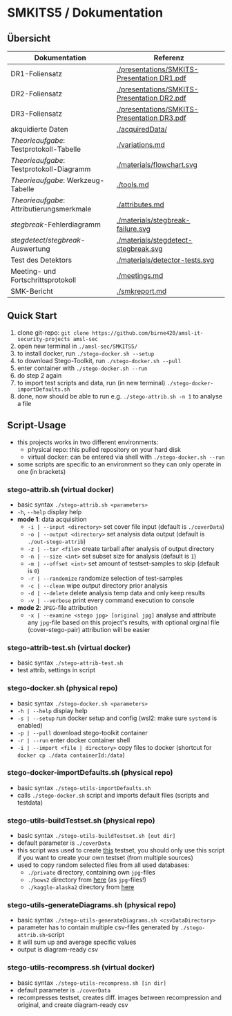# SMKITS5 / Dokumentation
## Übersicht
| Dokumentation | Referenz |
| --- | --- |
| DR1-Foliensatz | [./presentations/SMKITS-Presentation DR1.pdf](./presentations/SMKITS-Presentation%20DR1.pdf) |
| DR2-Foliensatz | [./presentations/SMKITS-Presentation DR2.pdf](./presentations/SMKITS-Presentation%20DR2.pdf) |
| DR3-Foliensatz | [./presentations/SMKITS-Presentation DR3.pdf](./presentations/SMKITS-Presentation%20DR3.pdf) |
| akquidierte Daten | [./acquiredData/](./acquiredData/) |
| *Theorieaufgabe*: Testprotokoll-Tabelle | [./variations.md](./variations.md) |
| *Theorieaufgabe*: Testprotokoll-Diagramm | [./materials/flowchart.svg](./materials/flowchart.svg) |
| *Theorieaufgabe*: Werkzeug-Tabelle | [./tools.md](./tools.md) |
| *Theorieaufgabe*: Attributierungsmerkmale | [./attributes.md](./attributes.md) |
| *stegbreak*-Fehlerdiagramm | [./materials/stegbreak-failure.svg](./materials/stegbreak-failure.svg) |
| *stegdetect*/*stegbreak*-Auswertung | [./materials/stegdetect-stegbreak.svg](./materials/stegdetect-stegbreak.svg) |
| Test des Detektors | [./materials/detector-tests.svg](./materials/detector-tests.svg) |
| Meeting- und Fortschrittsprotokoll | [./meetings.md](./meetings.md) |
| SMK-Bericht | [./smkreport.md](./smkreport.md) |
## Quick Start
1. clone git-repo: `git clone https://github.com/birne420/amsl-it-security-projects amsl-sec`
2. open new terminal in `./amsl-sec/SMKITS5/`
3. to install docker, run `./stego-docker.sh --setup`
4. to download Stego-Toolkit, run `./stego-docker.sh --pull`
5. enter container with `./stego-docker.sh --run`
6. do step 2 again
7. to import test scripts and data, run (in new terminal) `./stego-docker-importDefaults.sh`
8. done, now should be able to run e.g. `./stego-attrib.sh -n 1` to analyse a file
## Script-Usage
- this projects works in two different environments:
  - physical repo: this pulled repository on your hard disk
  - virtual docker: can be entered via shell with `./stego-docker.sh --run`
- some scripts are specific to an environment so they can only operate in one (in brackets)
### stego-attrib.sh (virtual docker)
- basic syntax `./stego-attrib.sh <parameters>`
- `-h`, `--help` display help
- **mode 1**: data acquisition 
  - `-i | --input <directory>` set cover file input (default is `./coverData`)
  - `-o | --output <directory>` set analysis data output (default is `./out-stego-attrib`)
  - `-z | --tar <file>` create tarball after analysis of output directory
  - `-n | --size <int>` set subset size for analysis (default is `1`)
  - `-m | --offset <int>` set amount of testset-samples to skip (default is `0`)
  - `-r | --randomize` randomize selection of test-samples
  - `-c | --clean` wipe output directory prior analysis
  - `-d | --delete` delete analysis temp data and only keep results
  - `-v | --verbose` print every command execution to console
- **mode 2**: `JPEG`-file attribution
  - `-x | --examine <stego jpg> [original jpg]` analyse and attribute any `jpg`-file based on this project's results, with optional orginal file (cover-stego-pair) attribution will be easier
### stego-attrib-test.sh (virtual docker)
- basic syntax `./stego-attrib-test.sh`
- test attrib, settings in script
### stego-docker.sh (physical repo)
- basic syntax `./stego-docker.sh <parameters>`
- `-h | --help` display help
- `-s | --setup` run docker setup and config (wsl2: make sure `systemd` is enabled)
- `-p | --pull` download stego-toolkit container
- `-r | --run` enter docker container shell
- `-i | --import <file | directory>` copy files to docker (shortcut for `docker cp ./data containerId:/data`)
### stego-docker-importDefaults.sh (physical repo)
- basic syntax `./stego-utils-importDefaults.sh`
- calls `./stego-docker.sh` script and imports default files (scripts and testdata)
### stego-utils-buildTestset.sh (physical repo)
- basic syntax `./stego-utils-buildTestset.sh [out dir]`
- default parameter is `./coverData`
- this script was used to create [this](./../coverData) testset, you should only use this script if you want to create your own testset (from multiple sources)
- used to copy random selected files from all used databases:
  - `./private` directory, containing own `jpg`-files
  - `./bows2` directory from [here](http://bows2.ec-lille.fr) (as `jpg`-files!)
  - `./kaggle-alaska2` directory from [here](https://www.kaggle.com/competitions/alaska2-image-steganalysis/data)
### stego-utils-generateDiagrams.sh (physical repo)
- basic syntax `./stego-utils-generateDiagrams.sh <csvDataDirectory>`
- parameter has to contain multiple csv-files generated by `./stego-attrib.sh`-script
- it will sum up and average specific values
- output is diagram-ready csv
### stego-utils-recompress.sh (virtual docker)
- basic syntax `./stego-utils-recompress.sh [in dir]`
- default parameter is `./coverData`
- recompresses testset, creates diff. images between recompression and original, and create diagram-ready csv
